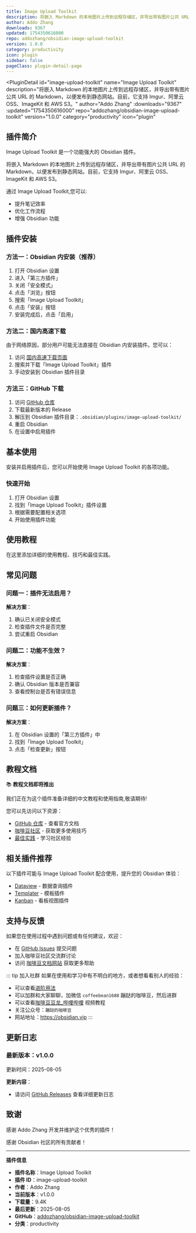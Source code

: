 ```yaml
---
title: Image Upload Toolkit
description: 将嵌入 Markdown 的本地图片上传到远程存储区，并导出带有图片公共 URL 的 Markdown，以便发布到静态网站。目前，它支持 Imgur、阿里云 OSS、ImageKit 和 AWS S3。
author: Addo Zhang
downloads: 9367
updated: 1754350616000
repo: addozhang/obsidian-image-upload-toolkit
version: 1.0.0
category: productivity
icon: plugin
sidebar: false
pageClass: plugin-detail-page
---
```


<PluginDetail
  id="image-upload-toolkit"
  name="Image Upload Toolkit"
  description="将嵌入 Markdown 的本地图片上传到远程存储区，并导出带有图片公共 URL 的 Markdown，以便发布到静态网站。目前，它支持 Imgur、阿里云 OSS、ImageKit 和 AWS S3。"
  author="Addo Zhang"
  :downloads="9367"
  :updated="1754350616000"
  repo="addozhang/obsidian-image-upload-toolkit"
  version="1.0.0"
  category="productivity"
  icon="plugin"
>

<!-- AUTO_GENERATED_START -->
## 插件简介

Image Upload Toolkit 是一个功能强大的 Obsidian 插件。

将嵌入 Markdown 的本地图片上传到远程存储区，并导出带有图片公共 URL 的 Markdown，以便发布到静态网站。目前，它支持 Imgur、阿里云 OSS、ImageKit 和 AWS S3。

通过 Image Upload Toolkit,您可以:

- 提升笔记效率
- 优化工作流程
- 增强 Obsidian 功能

<!-- AUTO_GENERATED_END -->

<!-- AUTO_GENERATED_START -->
## 插件安装

### 方法一：Obsidian 内安装（推荐）

1. 打开 Obsidian 设置
2. 进入「第三方插件」
3. 关闭「安全模式」
4. 点击「浏览」按钮
5. 搜索「Image Upload Toolkit」
6. 点击「安装」按钮
7. 安装完成后，点击「启用」

### 方法二：国内高速下载

由于网络原因，部分用户可能无法直接在 Obsidian 内安装插件。您可以：

1. 访问 [国内高速下载页面](/zh/documentation/obsidian-plugins-download.html)
2. 搜索并下载「Image Upload Toolkit」插件
3. 手动安装到 Obsidian 插件目录

### 方法三：GitHub 下载

1. 访问 [GitHub 仓库](https://github.com/addozhang/obsidian-image-upload-toolkit)
2. 下载最新版本的 Release
3. 解压到 Obsidian 插件目录：`.obsidian/plugins/image-upload-toolkit/`
4. 重启 Obsidian
5. 在设置中启用插件

## 基本使用

安装并启用插件后，您可以开始使用 Image Upload Toolkit 的各项功能。

### 快速开始

1. 打开 Obsidian 设置
2. 找到「Image Upload Toolkit」插件设置
3. 根据需要配置相关选项
4. 开始使用插件功能

<!-- AUTO_GENERATED_END -->

<!-- CUSTOM_CONTENT_START:tutorial -->
## 使用教程

在这里添加详细的使用教程、技巧和最佳实践。

<!-- CUSTOM_CONTENT_END:tutorial -->

<!-- SHARED_CONTENT_START -->
## 常见问题

### 问题一：插件无法启用？

**解决方案**：
1. 确认已关闭安全模式
2. 检查插件文件是否完整
3. 尝试重启 Obsidian

### 问题二：功能不生效？

**解决方案**：
1. 检查插件设置是否正确
2. 确认 Obsidian 版本是否兼容
3. 查看控制台是否有错误信息

### 问题三：如何更新插件？

**解决方案**：
1. 在 Obsidian 设置的「第三方插件」中
2. 找到「Image Upload Toolkit」
3. 点击「检查更新」按钮

## 教程文档

📚 **教程文档即将推出**

我们正在为这个插件准备详细的中文教程和使用指南,敬请期待!

您可以先访问以下资源：
- [GitHub 仓库](https://github.com/addozhang/obsidian-image-upload-toolkit) - 查看官方文档
- [咖啡豆社区](/zh/bases/) - 获取更多使用技巧
- [最佳实践](/zh/best-practices/) - 学习社区经验

## 相关插件推荐

以下插件可能与 Image Upload Toolkit 配合使用，提升您的 Obsidian 体验：

- [Dataview](/zh/plugins/dataview.html) - 数据查询插件
- [Templater](/zh/plugins/templater-obsidian.html) - 模板插件
- [Kanban](/zh/plugins/obsidian-kanban.html) - 看板视图插件

## 支持与反馈

如果您在使用过程中遇到问题或有任何建议，欢迎：

- 在 [GitHub Issues](https://github.com/addozhang/obsidian-image-upload-toolkit/issues) 提交问题
- 加入咖啡豆社区交流群讨论
- 访问 [咖啡豆文档网站](https://obsidian.vip) 获取更多帮助

::: tip 加入社群
如果在使用和学习中有不明白的地方，或者想看看别人的经验：
- 可以查看[进阶用法](/zh/advanced)
- 可以加群和大家聊聊，加微信 `coffeebean1688` 蹦跶的咖啡豆，然后进群
- 可以查看[咖啡豆豆龙_哔哩哔哩](https://space.bilibili.com/618777356) 视频教程
- 关注公众号：`蹦跶的咖啡豆`
- 网站地址：https://obsidian.vip
:::
<!-- SHARED_CONTENT_END -->

<!-- AUTO_GENERATED_START -->
## 更新日志

### 最新版本：v1.0.0

更新时间：2025-08-05

**更新内容**：
- 请访问 [GitHub Releases](https://github.com/addozhang/obsidian-image-upload-toolkit/releases) 查看详细更新日志

## 致谢

感谢 Addo Zhang 开发并维护这个优秀的插件！

感谢 Obsidian 社区的所有贡献者！

---

**插件信息**
- **插件名称**：Image Upload Toolkit
- **插件 ID**：image-upload-toolkit
- **作者**：Addo Zhang
- **当前版本**：v1.0.0
- **下载量**：9.4K
- **最后更新**：2025-08-05
- **GitHub**：[addozhang/obsidian-image-upload-toolkit](https://github.com/addozhang/obsidian-image-upload-toolkit)
- **分类**：productivity
<!-- AUTO_GENERATED_END -->

</PluginDetail>

